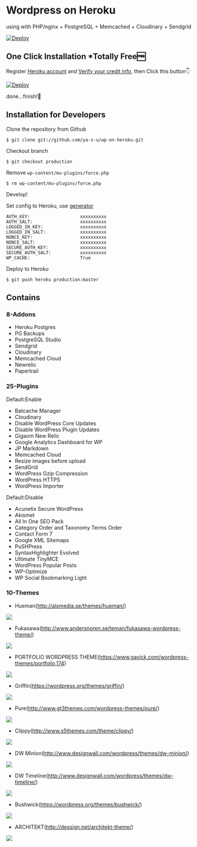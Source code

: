 # Wordpress on Heroku

using with PHP/nginx + PostgreSQL + Memcached + Cloudinary + Sendgrid

[![Deploy](https://blog.logentries.com/wp-content/uploads/2014/09/deploy-to-heroku.png)](https://heroku.com/deploy?template=https://github.com/ya-s-u/wp-on-heroku/tree/production)


## One Click Installation *Totally Free:free:
Register [Heroku account](https://signup.heroku.com/www-header) and [Verify your credit info](https://devcenter.heroku.com/articles/account-verification#verification-requirement), then Click this button:point_down:

[![Deploy](https://www.herokucdn.com/deploy/button.png)](https://heroku.com/deploy?template=https://github.com/ya-s-u/wp-on-heroku/tree/production)

done...finish!:tada:


## Installation for Developers
Clone the repository from Github

```
$ git clone git://github.com/ya-s-u/wp-on-heroku.git
```

Checkout branch

```
$ git checkout production
```

Remove ``wp-content/mu-plugins/force.php``

```
$ rm wp-content/mu-plugins/force.php
```

Develop!

Set config to Heroku, use [generator](https://api.wordpress.org/secret-key/1.1/salt/)

```
AUTH_KEY:                   xxxxxxxxxx
AUTH_SALT:                  xxxxxxxxxx
LOGGED_IN_KEY:              xxxxxxxxxx
LOGGED_IN_SALT:             xxxxxxxxxx
NONCE_KEY:                  xxxxxxxxxx
NONCE_SALT:                 xxxxxxxxxx
SECURE_AUTH_KEY:            xxxxxxxxxx
SECURE_AUTH_SALT:           xxxxxxxxxx
WP_CACHE:                   True
```

Deploy to Heroku

```
$ git push heroku production:master
```


## Contains

### 8-Addons
- Heroku Postgres
- PG Backups
- PostgreSQL Studio
- Sendgrid
- Cloudinary
- Memcached Cloud
- Newrelic
- Papertrail


### 25-Plugins
Default:Enable

- Batcache Manager
- Cloudinary
- Disable WordPress Core Updates
- Disable WordPress Plugin Updates
- Gigaom New Relic
- Google Analytics Dashboard for WP
- JP Markdown
- Memcached Cloud
- Resize images before upload
- SendGrid
- WordPress Gzip Compression
- WordPress HTTPS
- WordPress Importer

Default:Disable

- Acunetix Secure WordPress
- Akismet
- All In One SEO Pack
- Category Order and Taxonomy Terms Order
- Contact Form 7
- Google XML Sitemaps
- PuSHPress
- SyntaxHighlighter Evolved
- Ultimate TinyMCE
- WordPress Popular Posts
- WP-Optimize
- WP Social Bookmarking Light


### 10-Themes
- Hueman(http://alxmedia.se/themes/hueman/)

![](https://raw.githubusercontent.com/ya-s-u/wp-on-heroku/production/wp-content/themes/hueman/screenshot.png)

- Fukasawa(http://www.andersnoren.se/teman/fukasawa-wordpress-theme/)

![](https://raw.githubusercontent.com/ya-s-u/wp-on-heroku/production/wp-content/themes/fukasawa/screenshot.png)

- PORTFOLIO WORDPRESS THEME(https://www.gavick.com/wordpress-themes/portfolio,174)

![](https://raw.githubusercontent.com/ya-s-u/wp-on-heroku/production/wp-content/themes/gk-portfolio/screenshot.png)

- Griffin(https://wordpress.org/themes/griffin/)

![](https://raw.githubusercontent.com/ya-s-u/wp-on-heroku/production/wp-content/themes/griffin/screenshot.png)

- Pure(http://www.gt3themes.com/wordpress-themes/pure/)

![](https://raw.githubusercontent.com/ya-s-u/wp-on-heroku/production/wp-content/themes/gt3-wp-pure/screenshot.png)

- Clippy(http://www.s5themes.com/theme/clippy/)

![](https://raw.githubusercontent.com/ya-s-u/wp-on-heroku/production/wp-content/themes/clippy/screenshot.jpg)

- DW Minion(http://www.designwall.com/wordpress/themes/dw-minion/)

![](https://raw.githubusercontent.com/ya-s-u/wp-on-heroku/production/wp-content/themes/dw-minion/screenshot.png)

- DW Timeline(http://www.designwall.com/wordpress/themes/dw-timeline/)

![](https://raw.githubusercontent.com/ya-s-u/wp-on-heroku/production/wp-content/themes/dw-timeline/screenshot.png)

- Bushwick(https://wordpress.org/themes/bushwick/)

![](https://raw.githubusercontent.com/ya-s-u/wp-on-heroku/production/wp-content/themes/bushwick/screenshot.png)

- ARCHITEKT(http://dessign.net/architekt-theme/)

![](https://raw.githubusercontent.com/ya-s-u/wp-on-heroku/production/wp-content/themes/architekttheme/screenshot.jpg)
